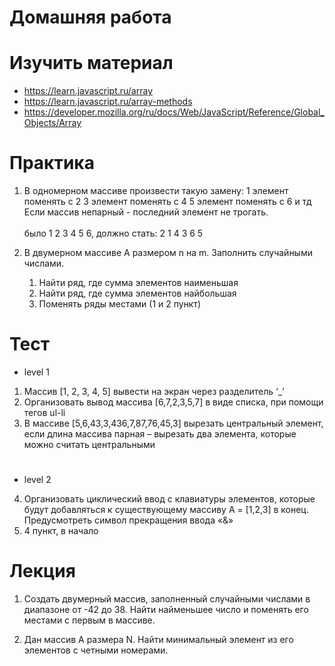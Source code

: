 ﻿# Домашняя работа

# Изучить материал

* https://learn.javascript.ru/array
* https://learn.javascript.ru/array-methods
* https://developer.mozilla.org/ru/docs/Web/JavaScript/Reference/Global_Objects/Array


# Практика

1) В одномерном массиве произвести такую замену:
1 элемент поменять с 2
3 элемент поменять с 4
5 элемент поменять с 6
и тд
Если массив непарный - последний элемент не трогать.<br><br>
было 1 2 3 4 5 6, должно стать: 2 1 4 3 6 5

2) В двумерном массиве A размером n на m. Заполнить случайными числами.
    1. Найти ряд, где сумма элементов наименьшая
    2. Найти ряд, где сумма элементов найбольшая
    3. Поменять ряды местами (1 и 2 пункт)

# Тест
- level 1 
1) Массив [1, 2, 3, 4, 5] вывести на экран через разделитель ‘_’
2) Организовать вывод массива [6,7,2,3,5,7] в виде списка, при помощи тегов ul-li
3) В массиве [5,6,43,3,436,7,87,76,45,3] вырезать центральный элемент, если длина массива парная – вырезать два элемента, которые можно считать центральными
#
- level 2
4) Организовать циклический ввод с клавиатуры элементов, которые будут добавляться к существующему массиву A = [1,2,3]  в конец. Предусмотреть символ прекращения ввода «&»
5) 4 пункт, в начало

# Лекция

1) Создать двумерный массив, заполненный случайными числами в диапазоне от -42 до 38. Найти найменьшее число и поменять его местами с первым в массиве.

2) Дан массив A размера N. Найти минимальный элемент из его элементов с четными номерами.

   



